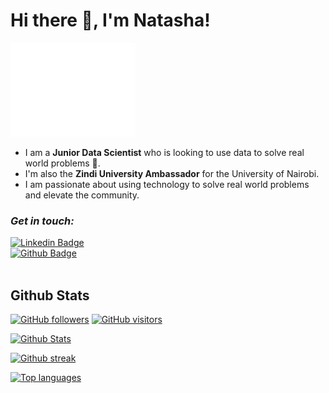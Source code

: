 <h1>Hi there 👋, I'm Natasha!</h1>

<!--
**natbernard/natbernard** is a ✨ _special_ ✨ repository because its `README.md` (this file) appears on your GitHub profile.
-->

<!-- <img src=""> this is another way you can add in images-->
<img src="https://github.com/natbernard/natbernard/blob/main/Hello.gif" width="200px" height="150px">

<!-- 
![](https://github.com/natbernard/natbernard/blob/main/Hello.gif) 
-->

- I am a **Junior Data Scientist** who is looking to use data to solve real world problems 🚀.
- I'm also the **Zindi University Ambassador** for the University of Nairobi.
- I am passionate about using technology to solve real world problems and elevate the community.

### *Get in touch:*
[![Linkedin Badge](https://img.shields.io/badge/-natashabernard-0072b1?style=flat&logo=Linkedin&logoColor=white&link=https://www.linkedin.com/in/natasha-bernard/)](https://www.linkedin.com/in/natasha-bernard/) <br>
[![Github Badge](https://img.shields.io/badge/-natbernard-grey?style=flat&logo=github&logoColor=white&link=https://github.com/natbernard/)](https://github.com/natbernard/) <br>
<a href="https://twitter.com/_natbernard" target="blank"><img align="center" src="https://github.com/mishmanners/MishManners/blob/master/socials/twitter%20(2).png" title = "Twitter" alt="" height="30" /></a>



## Github Stats

[![GitHub followers](https://img.shields.io/github/followers/natbernard?&logo=github)](https://github.com/natbernard?tab=followers) [![GitHub visitors](https://visitor-badge.laobi.icu/badge?page_id=natbernard)](https://github.com/natbernard)<br>

[![Github Stats](https://github-readme-stats.vercel.app/api?username=natbernard&theme=blue-green)](https://github.com/natbernard/github-readme-stats)<br>

[![Github streak](https://github-readme-streak-stats.herokuapp.com/?user=natbernard&theme=blue-green)](https://github.com/natbernard/github-readme-streak-stats)

[![Top languages](https://github-readme-stats.vercel.app/api/top-langs/?username=natbernard&theme=blue-green)](https://github.com/natbernard/github-readme-stats)<br>

